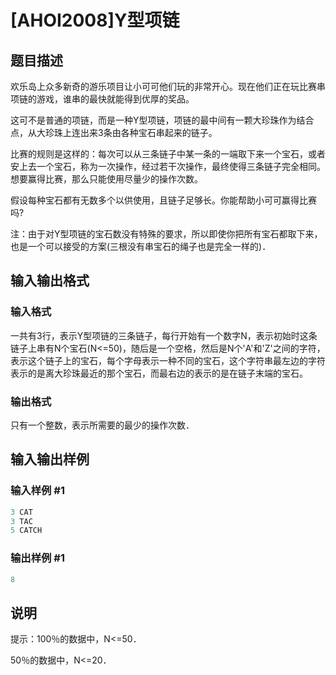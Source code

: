 # [AHOI2008]Y型项链

## 题目描述

欢乐岛上众多新奇的游乐项目让小可可他们玩的非常开心。现在他们正在玩比赛串项链的游戏，谁串的最快就能得到优厚的奖品。

这可不是普通的项链，而是一种Y型项链，项链的最中间有一颗大珍珠作为结合点，从大珍珠上连出来3条由各种宝石串起来的链子。

比赛的规则是这样的：每次可以从三条链子中某一条的一端取下来一个宝石，或者安上去一个宝石，称为一次操作，经过若干次操作，最终使得三条链子完全相同。想要赢得比赛，那么只能使用尽量少的操作次数。

假设每种宝石都有无数多个以供使用，且链子足够长。你能帮助小可可赢得比赛吗?

注：由于对Y型项链的宝石数没有特殊的要求，所以即使你把所有宝石都取下来，也是一个可以接受的方案(三根没有串宝石的绳子也是完全一样的)．

## 输入输出格式

### 输入格式

一共有3行，表示Y型项链的三条链子，每行开始有一个数字N，表示初始时这条链子上串有N个宝石(N<=50)，随后是一个空格，然后是N个'A'和'Z'之间的字符，表示这个链子上的宝石，每个字母表示一种不同的宝石，这个字符串最左边的字符表示的是离大珍珠最近的那个宝石，而最右边的表示的是在链子末端的宝石。

### 输出格式

只有一个整数，表示所需要的最少的操作次数．

## 输入输出样例

### 输入样例 #1

```cpp
3 CAT
3 TAC
5 CATCH
```


### 输出样例 #1

```cpp
8

```
## 说明

提示：100％的数据中，N<=50．

50％的数据中，N<=20．

